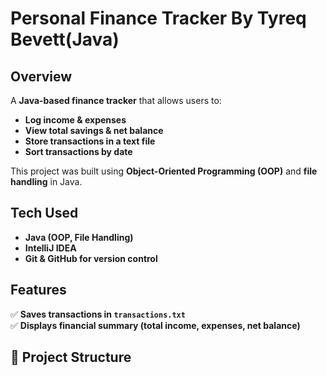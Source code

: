 # Personal Finance Tracker By Tyreq Bevett(Java)

## Overview
A **Java-based finance tracker** that allows users to:
- **Log income & expenses**
- **View total savings & net balance**
- **Store transactions in a text file**
- **Sort transactions by date**

This project was built using **Object-Oriented Programming (OOP)** and **file handling** in Java.

## Tech Used
- **Java (OOP, File Handling)**
- **IntelliJ IDEA**
- **Git & GitHub for version control**

## Features
✅ **Saves transactions in `transactions.txt`**  
✅ **Displays financial summary (total income, expenses, net balance)**  

## 📂 Project Structure
